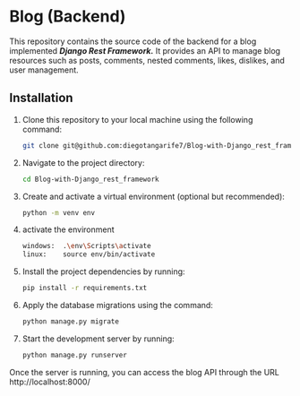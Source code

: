 # Blog (Backend)

This repository contains the source code of the backend for a blog implemented ***Django Rest Framework.*** It provides an API to manage blog resources such as posts, comments, nested comments, likes, dislikes, and user management.



## Installation

1. Clone this repository to your local machine using the following command: 
    ```bash
    git clone git@github.com:diegotangarife7/Blog-with-Django_rest_framework.git
    ```
2. Navigate to the project directory:
    ```bash
    cd Blog-with-Django_rest_framework
    ```
3. Create and activate a virtual environment (optional but recommended): 
    ```bash
    python -m venv env
    ```
4. activate the environment
    ```bash
    windows:  .\env\Scripts\activate 
    linux:    source env/bin/activate
    ```
5. Install the project dependencies by running:
    ```bash
    pip install -r requirements.txt
    ```
6. Apply the database migrations using the command:
    ```bash
    python manage.py migrate
    ```
7. Start the development server by running:
    ```bash
    python manage.py runserver
    ```

Once the server is running, you can access the blog API through the URL http://localhost:8000/